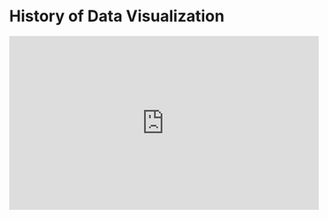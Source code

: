# History of Data Visualization

<iframe width="560" height="315" src="https://www.youtube.com/embed/yjDNP_icUWM" title="YouTube video player" frameborder="0" allow="accelerometer; autoplay; clipboard-write; encrypted-media; gyroscope; picture-in-picture" allowfullscreen></iframe>